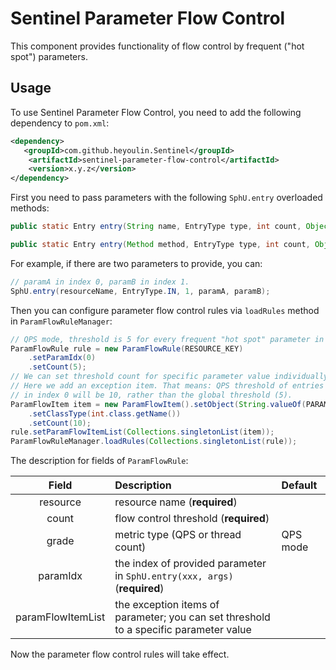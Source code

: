# Sentinel Parameter Flow Control

This component provides functionality of flow control by frequent ("hot spot") parameters.

## Usage

To use Sentinel Parameter Flow Control, you need to add the following dependency to `pom.xml`:

```xml
<dependency>
   <groupId>com.github.heyoulin.Sentinel</groupId>
    <artifactId>sentinel-parameter-flow-control</artifactId>
    <version>x.y.z</version>
</dependency>
```

First you need to pass parameters with the following `SphU.entry` overloaded methods:

```java
public static Entry entry(String name, EntryType type, int count, Object... args) throws BlockException

public static Entry entry(Method method, EntryType type, int count, Object... args) throws BlockException
```

For example, if there are two parameters to provide, you can:

```java
// paramA in index 0, paramB in index 1.
SphU.entry(resourceName, EntryType.IN, 1, paramA, paramB);
```

Then you can configure parameter flow control rules via `loadRules` method in `ParamFlowRuleManager`:

```java
// QPS mode, threshold is 5 for every frequent "hot spot" parameter in index 0 (the first arg).
ParamFlowRule rule = new ParamFlowRule(RESOURCE_KEY)
    .setParamIdx(0)
    .setCount(5);
// We can set threshold count for specific parameter value individually.
// Here we add an exception item. That means: QPS threshold of entries with parameter `PARAM_B` (type: int)
// in index 0 will be 10, rather than the global threshold (5).
ParamFlowItem item = new ParamFlowItem().setObject(String.valueOf(PARAM_B))
    .setClassType(int.class.getName())
    .setCount(10);
rule.setParamFlowItemList(Collections.singletonList(item));
ParamFlowRuleManager.loadRules(Collections.singletonList(rule));
```

The description for fields of `ParamFlowRule`:

| Field | Description | Default |
| :----: | :----| :----|
| resource| resource name (**required**) ||
| count | flow control threshold (**required**) ||
| grade | metric type (QPS or thread count) | QPS mode |
| paramIdx | the index of provided parameter in `SphU.entry(xxx, args)` (**required**) ||
| paramFlowItemList | the exception items of parameter; you can set threshold to a specific parameter value ||

Now the parameter flow control rules will take effect.

